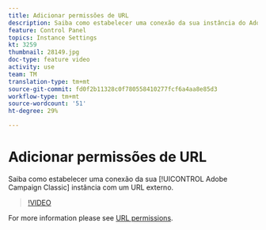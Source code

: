 ```yaml
---
title: Adicionar permissões de URL
description: Saiba como estabelecer uma conexão da sua instância do Adobe Campaign Classic com um URL externo.
feature: Control Panel
topics: Instance Settings
kt: 3259
thumbnail: 28149.jpg
doc-type: feature video
activity: use
team: TM
translation-type: tm+mt
source-git-commit: fd0f2b11328c0f780558410277fcf6a4aa8e85d3
workflow-type: tm+mt
source-wordcount: '51'
ht-degree: 29%

---
```



# Adicionar permissões de URL

Saiba como estabelecer uma conexão da sua [!UICONTROL Adobe Campaign Classic] instância com um URL externo.

>[!VIDEO](https://video.tv.adobe.com/v/28149?quality=12)

For more information please see [URL permissions](https://docs.adobe.com/content/help/pt-BR/control-panel/using/instances-settings/url-permissions.html).
